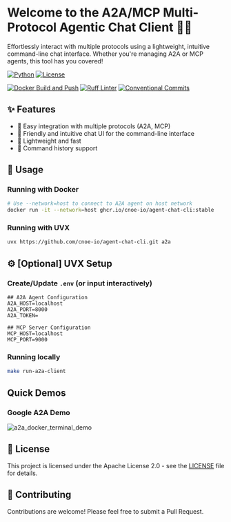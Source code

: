 # Welcome to the A2A/MCP Multi-Protocol Agentic Chat Client 🤖💬

Effortlessly interact with multiple protocols using a lightweight, intuitive command-line chat interface. Whether you're managing A2A or MCP agents, this tool has you covered!

[![Python](https://img.shields.io/badge/python-3.13%2B-blue.svg)](https://www.python.org/)
[![License](https://img.shields.io/badge/License-Apache%202.0-blue)](LICENSE)

[![Docker Build and Push](https://github.com/cnoe-io/agent-chat-cli/actions/workflows/docker-build-publish.yml/badge.svg)](https://github.com/cnoe-io/agent-chat-cli/actions/workflows/docker-build-publish.yml) [![Ruff Linter](https://github.com/cnoe-io/agent-chat-cli/actions/workflows/lint.yml/badge.svg)](https://github.com/cnoe-io/agent-chat-cli/actions/workflows/lint.yml) [![Conventional Commits](https://github.com/cnoe-io/agent-chat-cli/actions/workflows/conventional_commits.yml/badge.svg)](https://github.com/cnoe-io/agent-chat-cli/actions/workflows/conventional_commits.yml)

## ✨ Features

- 🔌 Easy integration with multiple protocols (A2A, MCP)
- 💬 Friendly and intuitive chat UI for the command-line interface
- 🚀 Lightweight and fast
- 🔄 Command history support

## 🚀 Usage

### Running with Docker

```bash
# Use --network=host to connect to A2A agent on host network
docker run -it --network=host ghcr.io/cnoe-io/agent-chat-cli:stable
```

### Running with UVX

```bash
uvx https://github.com/cnoe-io/agent-chat-cli.git a2a
```

## ⚙️ [Optional] UVX Setup

### Create/Update `.env` (or input interactively)

```env
## A2A Agent Configuration
A2A_HOST=localhost
A2A_PORT=8000
A2A_TOKEN=

## MCP Server Configuration
MCP_HOST=localhost
MCP_PORT=9000
```

### Running locally

```bash
make run-a2a-client
```

## Quick Demos

### Google A2A Demo

![a2a_docker_terminal_demo](https://github.com/user-attachments/assets/2a84fd6b-102f-425b-8312-501b47c11e81)

## 📄 License

This project is licensed under the Apache License 2.0 - see the [LICENSE](LICENSE) file for details.

## 👥 Contributing

Contributions are welcome! Please feel free to submit a Pull Request.
